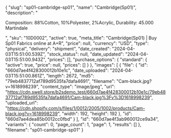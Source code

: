 {
  "slug": "sp01-cambridge-sp01",
  "name": "Cambridge(Sp01)",
  "description": "<p>Composition: 88%Cotton, 10%Polyester, 2%Acrylic, Durability: 45.000 Martindale </p>",
  "sku": "10D0002",
  "active": true,
  "meta_title": "Cambridge(Sp01) | Buy Sp01 Fabrics online at A+R",
  "price": null,
  "currency": "USD",
  "type": "physical",
  "delivery": "shipment",
  "date_created": "2024-04-03T15:51:00.539Z",
  "stock_status": null,
  "date_updated": "2024-04-03T15:51:00.943Z",
  "prices": [],
  "purchase_options": {
    "standard": {
      "active": true,
      "price": null,
      "prices": []
    }
  },
  "images": [
    {
      "file": {
        "id": "660d7ae4f428300012b10e1c",
        "date_uploaded": "2024-04-03T15:51:00.861Z",
        "length": 2672,
        "md5": "79eb4837712af789d9535fa7dafa4691",
        "filename": "Cam-black.jpg?v=1618998239",
        "content_type": "image/jpeg",
        "url": "https://cdn.swell.store/b2sdemo_test/660d7ae4f428300012b10e1c/79eb4837712af789d9535fa7dafa4691/Cam-black.jpg%3Fv%3D1618998239",
        "uploaded_url": "https://cdn.shopify.com/s/files/1/0012/2005/1002/products/Cam-black.jpg?v=1618998239",
        "width": 192,
        "height": 192
      },
      "id": "660d7ae4dea85b0012cc0fbd"
    }
  ],
  "id": "660d7ae4f3ab960012ce9a34",
  "variants": {
    "count": 0,
    "page_count": 1,
    "page": 1,
    "results": []
  },
  "filename": "sp01-cambridge-sp01"
}